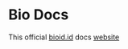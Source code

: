 # Bio Docs

This official [bioid.id](https://npmjs.com/bioid.id) docs [website](https://docs.bioid.id)